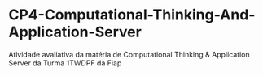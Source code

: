 # CP4-Computational-Thinking-And-Application-Server
Atividade avaliativa da matéria de Computational Thinking &amp; Application Server da Turma 1TWDPF da Fiap
